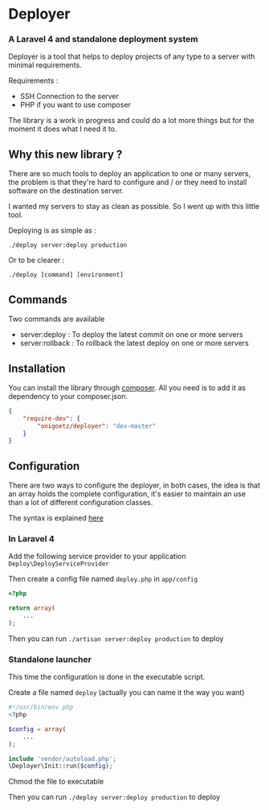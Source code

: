 # Deployer
### A Laravel 4 and standalone deployment system

Deployer is a tool that helps to deploy projects of any type to a server with minimal requirements.

Requirements :

* SSH Connection to the server
* PHP if you want to use composer

The library is a work in progress and could do a lot more things but for the moment it does what I need it to.

## Why this new library ?

There are so much tools to deploy an application to one or many servers, the problem is that they're hard to configure and / or they need to install software on the destination server.

I wanted my servers to stay as clean as possible. So I went up with this little tool.

Deploying is as simple as :

	./deploy server:deploy production

Or to be clearer :

	./deploy [command] [environment]

## Commands

Two commands are available

- server:deploy : To deploy the latest commit on one or more servers
- server:rollback : To rollback the latest deploy on one or more servers

## Installation

You can install the library through [composer](http://getcomposer.org). All you need is to add it as dependency to your composer.json.

```json
{
    "require-dev": {
        "onigoetz/deployer": "dev-master"
    }
}
```

## Configuration

There are two ways to configure the deployer, in both cases, the idea is that an array holds the complete configuration,
it's easier to maintain an use than a lot of different configuration classes.

The syntax is explained [here](https://github.com/onigoetz/deployer/wiki/Options)

### In Laravel 4

Add the following service provider to your application `Deploy\DeployServiceProvider`

Then create a config file named `deploy.php` in `app/config`
```php
<?php

return array(
    ...
);
```

Then you can run `./artisan server:deploy production` to deploy

### Standalone launcher

This time the configuration is done in the executable script.

Create a file named `deploy` (actually you can name it the way you want)
```php
#!/usr/bin/env php
<?php

$config = array(
    ...
);

include 'vendor/autoload.php';
\Deployer\Init::run($config);
```

Chmod the file to executable

Then you can run `./deploy server:deploy production` to deploy